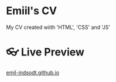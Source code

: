 # Emiil's CV

My CV created wiith 'HTML', 'CSS' and 'JS'

# 👓 Live Preview

[emil-indsodt.github.io](https://emil-indsodt.github.io)
